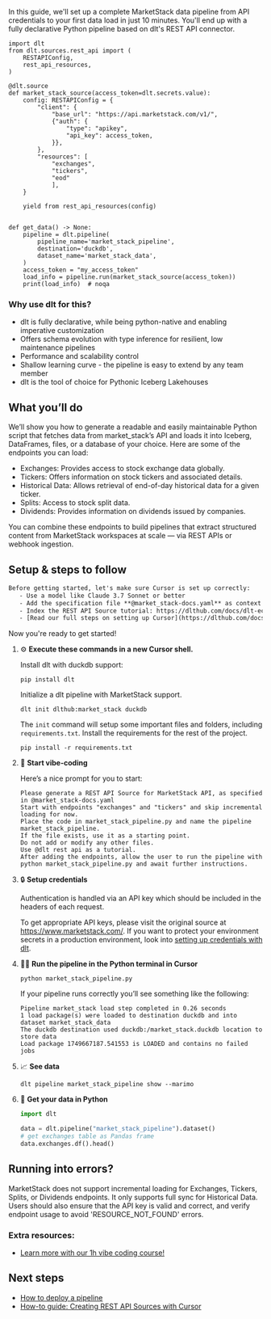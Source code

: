 In this guide, we'll set up a complete MarketStack data pipeline from API credentials to your first data load in just 10 minutes. You'll end up with a fully declarative Python pipeline based on dlt's REST API connector.

```python-outcome
import dlt
from dlt.sources.rest_api import (
    RESTAPIConfig,
    rest_api_resources,
)

@dlt.source
def market_stack_source(access_token=dlt.secrets.value):
    config: RESTAPIConfig = {
        "client": {
            "base_url": "https://api.marketstack.com/v1/",
            {"auth": {
                "type": "apikey",
                "api_key": access_token,
            }},
        },
        "resources": [
            "exchanges",
            "tickers",
            "eod"
            ],
    }

    yield from rest_api_resources(config)


def get_data() -> None:
    pipeline = dlt.pipeline(
        pipeline_name='market_stack_pipeline',
        destination='duckdb',
        dataset_name='market_stack_data', 
    )
    access_token = "my_access_token"
    load_info = pipeline.run(market_stack_source(access_token))
    print(load_info)  # noqa
```

### Why use dlt for this?

- dlt is fully declarative, while being python-native and enabling imperative customization
- Offers schema evolution with type inference for resilient, low maintenance pipelines
- Performance and scalability control
- Shallow learning curve - the pipeline is easy to extend by any team member
- dlt is the tool of choice for Pythonic Iceberg Lakehouses

## What you’ll do

We’ll show you how to generate a readable and easily maintainable Python script that fetches data from market_stack’s API and loads it into Iceberg, DataFrames, files, or a database of your choice. Here are some of the endpoints you can load:

- Exchanges: Provides access to stock exchange data globally.
- Tickers: Offers information on stock tickers and associated details.
- Historical Data: Allows retrieval of end-of-day historical data for a given ticker.
- Splits: Access to stock split data.
- Dividends: Provides information on dividends issued by companies.

You can combine these endpoints to build pipelines that extract structured content from MarketStack workspaces at scale — via REST APIs or webhook ingestion.

## Setup & steps to follow

```default
Before getting started, let's make sure Cursor is set up correctly:
   - Use a model like Claude 3.7 Sonnet or better
   - Add the specification file **@market_stack-docs.yaml** as context
   - Index the REST API Source tutorial: https://dlthub.com/docs/dlt-ecosystem/verified-sources/rest_api/ and add it to context as **@dlt rest api**
   - [Read our full steps on setting up Cursor](https://dlthub.com/docs/dlt-ecosystem/llm-tooling/cursor-restapi#23-configuring-cursor-with-documentation)
```

Now you're ready to get started! 

1. ⚙️ **Execute these commands in a new Cursor shell.**
    
    Install dlt with duckdb support:
    ```shell
    pip install dlt
    ```

    Initialize a dlt pipeline with MarketStack support.
    ```shell
    dlt init dlthub:market_stack duckdb
    ```

    The `init` command will setup some important files and folders, including `requirements.txt`. Install the requirements for the rest of the project.
    ```shell
    pip install -r requirements.txt
    ```
    
2. 🤠 **Start vibe-coding**
    
    Here’s a nice prompt for you to start: 
    
    ```prompt
    Please generate a REST API Source for MarketStack API, as specified in @market_stack-docs.yaml 
    Start with endpoints "exchanges" and "tickers" and skip incremental loading for now. 
    Place the code in market_stack_pipeline.py and name the pipeline market_stack_pipeline. 
    If the file exists, use it as a starting point. 
    Do not add or modify any other files. 
    Use @dlt rest api as a tutorial. 
    After adding the endpoints, allow the user to run the pipeline with python market_stack_pipeline.py and await further instructions.
    ```

    
3. 🔒 **Setup credentials** 
    
    Authentication is handled via an API key which should be included in the headers of each request.
    
    To get appropriate API keys, please visit the original source at https://www.marketstack.com/.
    If you want to protect your environment secrets in a production environment, look into [setting up credentials with dlt](https://dlthub.com/docs/walkthroughs/add_credentials).
    
4. 🏃‍♀️ **Run the pipeline in the Python terminal in Cursor**
    
    ```shell
    python market_stack_pipeline.py
    ```
    
    If your pipeline runs correctly you’ll see something like the following:
    
    ```shell
    Pipeline market_stack load step completed in 0.26 seconds
    1 load package(s) were loaded to destination duckdb and into dataset market_stack_data
    The duckdb destination used duckdb:/market_stack.duckdb location to store data
    Load package 1749667187.541553 is LOADED and contains no failed jobs
    ```
    
5. 📈 **See data**
    
    ```shell
    dlt pipeline market_stack_pipeline show --marimo
    ```
    
6. 🐍 **Get your data in Python**
    
    ```python
    import dlt

   data = dlt.pipeline("market_stack_pipeline").dataset()
   # get exchanges table as Pandas frame
   data.exchanges.df().head()
    ```

## Running into errors?

MarketStack does not support incremental loading for Exchanges, Tickers, Splits, or Dividends endpoints. It only supports full sync for Historical Data. Users should also ensure that the API key is valid and correct, and verify endpoint usage to avoid 'RESOURCE_NOT_FOUND' errors.

### Extra resources:

- [Learn more with our 1h vibe coding course!](https://www.youtube.com/watch?v=GGid70rnJuM)

## Next steps

- [How to deploy a pipeline](https://dlthub.com/docs/walkthroughs/deploy-a-pipeline)
- [How-to guide: Creating REST API Sources with Cursor](https://dlthub.com/docs/dlt-ecosystem/llm-tooling/cursor-restapi)